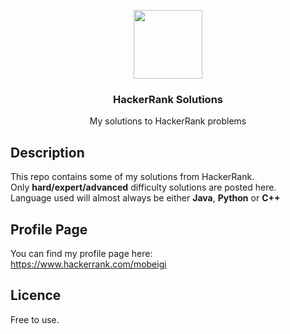 <p align="center">
<img src="https://i.imgur.com/WusMbl0.png" height="110px" width="auto"/>
<br/>
<h3 align="center">HackerRank Solutions</h3>
<p align="center">My solutions to HackerRank problems</p>
<h2></h2>
</p>

## Description
This repo contains some of my solutions from HackerRank.  
Only **hard/expert/advanced** difficulty solutions are posted here.  
Language used will almost always be either **Java**, **Python** or **C++**

## Profile Page
You can find my profile page here:  
https://www.hackerrank.com/mobeigi

## Licence
Free to use.
